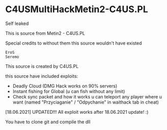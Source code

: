 # C4USMultiHackMetin2-C4US.PL

Self leaked

This is source from Metin2 - C4US.PL

Special credits to without them this source wouldn't have existed

    EroS
    Seremo

This source is created by C4US.PL


this source have included exploits: 
- Deadly Cloud (DMG Hack works on 90% servers)
- Instant fishing for Global (u can fish without any limit)
- Check sync packet and how it works u can teleport any player where u want (named "Przyciaganie" / "Odpychanie" in waithack tab in cheat)

[18.06.2021]
UPDATED!!!
All exploit works after 18.06.2021 update! :)


You have to clone git and compile the dll
